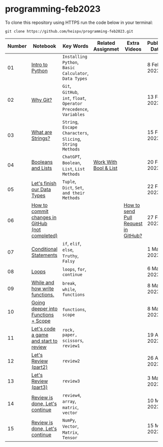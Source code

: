 # programming-feb2023

To clone this repository using HTTPS run the code below in your terminal:
```
git clone https://github.com/heispv/programming-feb2023.git
```


| Number | Notebook | Key Words | Related Assignmet | Extra Videos | Publish Date |
| ----- |  ----- |  ----- |  ----- |  ----- |  ----- |
| 01 | [Intro to Python](https://github.com/heispv/programming-feb2023/blob/master/01_programming.ipynb) | `Installing Python`, `Basic Calculator`, `Data Types` | | | 8 Feb 2023 |
| 02 | [Why Git?](https://github.com/heispv/programming-feb2023/blob/master/02_programming.ipynb) | `Git`, `GitHub`, `int`, `float`, `Operator Precedence`, `Variables` | | | 13 Feb 2023 |
| 03 | [What are Strings?](https://github.com/heispv/programming-feb2023/blob/master/03_programming.ipynb) | `String`, `Escape Characters`, `Slicing`, `String Methods` | | | 15 Feb 2023 |
| 04 | [Booleans and Lists](https://github.com/heispv/programming-feb2023/blob/master/04_programming.ipynb) | `ChatGPT`, `Boolean`, `List`, `List Methods` | [Work With Bool & List](https://github.com/heispv/programming-feb2023/blob/master/04_programming_exercise.ipynb) | | 20 Feb 2023 |
| 05 | [Let's finish our Data Types](https://github.com/heispv/programming-feb2023/blob/master/05_programming.ipynb) | `Tuple`, `Dict`, `Set`, `and their Methods` | | | 22 Feb 2023 |
| 06 | [How to commit changes in GitHub (not completed)](https://github.com/heispv/programming-feb2023/blob/master/05_programming.ipynb) |  |  | [How to send Pull Request in GitHub?](https://drive.google.com/file/d/1M_M3X3apYGLUWl_faD_q4glph-GCeBMO/view) | 27 Feb 2023 | 
| 07 | [Conditional Statements](https://github.com/heispv/programming-feb2023/blob/master/07_programming.ipynb) | `if`, `elif`, `else`, `Truthy`, `Falsy` |  |  | 1 Mar 2023 |
| 08 | [Loops](https://github.com/heispv/programming-feb2023/blob/master/08_programming.ipynb) | `loops`, `for`, `continue` |  |  | 6 Mar 2023 |
| 09 | [While and how write functions.](https://github.com/heispv/programming-feb2023/blob/master/09_programming.ipynb) | `break`, `while`, `functions` |  |  | 8 Mar 2023 |
| 10 | [Going deeper into Functions + Scope](https://github.com/heispv/programming-feb2023/blob/master/10_programming.ipynb) | `functions`, `scope` |  |  | 8 Mar 2023 |
| 11 | [Let's code a game and start to review](https://github.com/heispv/programming-feb2023/blob/master/11_programming.ipynb) | `rock, paper, scissors`, `review1` |  |  | 19 Apr 2023 |
| 12 | [Let's Review (part2)](https://github.com/heispv/programming-feb2023/blob/master/12_programming.ipynb) | `review2` |  |  | 26 Apr 2023 |
| 13 | [Let's Review (part3)](https://github.com/heispv/programming-feb2023/blob/master/13_programming.ipynb) | `review3` |  |  | 3 May 2023 |
| 14 | [Review is done, Let's continue](https://github.com/heispv/programming-feb2023/blob/master/14_programming.ipynb) | `review4`, `array`, `matric`, `vector` |  |  | 10 May 2023 |
| 15 | [Review is done, Let's continue](https://github.com/heispv/programming-feb2023/blob/master/15_programming.ipynb) | `NumPy`, `Vector`, `Matrix`, `Tensor` |  |  | 15 May 2023 |
